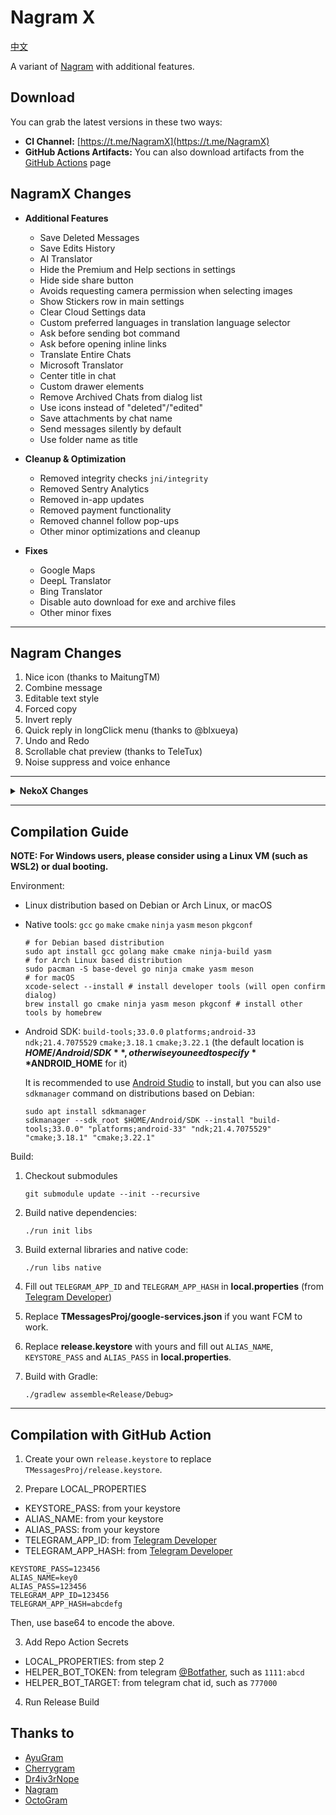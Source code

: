 # Nagram X

[中文](/README_zh-CN.md)

A variant of [Nagram](https://github.com/NextAlone/Nagram) with additional features.

## Download

You can grab the latest versions in these two ways:

*   **CI Channel:** [https://t.me/NagramX](https://t.me/NagramX)
*   **GitHub Actions Artifacts:**  You can also download artifacts from the [GitHub Actions](https://github.com/risin42/NagramX/actions/workflows/staging.yml) page

## NagramX Changes
- **Additional Features**
  - Save Deleted Messages
  - Save Edits History
  - AI Translator
  - Hide the Premium and Help sections in settings
  - Hide side share button
  - Avoids requesting camera permission when selecting images
  - Show Stickers row in main settings
  - Clear Cloud Settings data
  - Custom preferred languages in translation language selector
  - Ask before sending bot command
  - Ask before opening inline links
  - Translate Entire Chats
  - Microsoft Translator
  - Center title in chat
  - Custom drawer elements
  - Remove Archived Chats from dialog list
  - Use icons instead of "deleted"/"edited"
  - Save attachments by chat name
  - Send messages silently by default
  - Use folder name as title

- **Cleanup & Optimization**
  - Removed integrity checks ```jni/integrity```
  - Removed Sentry Analytics
  - Removed in-app updates
  - Removed payment functionality
  - Removed channel follow pop-ups
  - Other minor optimizations and cleanup

- **Fixes**
  - Google Maps
  - DeepL Translator
  - Bing Translator
  - Disable auto download for exe and archive files
  - Other minor fixes

----

## Nagram Changes

1. Nice icon (thanks to MaitungTM)
2. Combine message
3. Editable text style
4. Forced copy
5. Invert reply
6. Quick reply in longClick menu (thanks to @blxueya)
7. Undo and Redo
8. Scrollable chat preview (thanks to TeleTux)
9. Noise suppress and voice enhance

----
<details>
<summary><strong>NekoX Changes</strong></summary>

- Most of Nekogram's features
- Unlimited login accounts
- **Proxy**
  - Built-in VMess, Shadowsocks, SSR, Trojan-GFW proxies support (No longer maintained)
  - Built-in public proxy (WebSocket relay via Cloudflare CDN)
  - Proxy subscription support
  - Ipv6 MTProxy support
  - Able to parse all proxy subscription format: SIP008, ssr, v2rayN, vmess1, shit ios app formats, clash config and more
  - Proxies import and export, remarks, speed measurement, sorting, delete unusable nodes, etc
  - Scan the QR code (any link, can add a proxy)
  - The ( vmess / vmess1 / ss / ssr / trojan ) proxy link in the message can be clicked
  - Allow auto-disabling proxy when VPN is enabled
  - Proxy automatic switcher
  - Don't alert "Proxy unavailable" for non-current account
- **Stickers**
  - Custom
  - Add stickers without sticker pack
  - Sticker set list backup / restore / share
- **Internationalization**
  - OpenCC Chinese Convert
  - Full InstantView translation support
  - Translation support for selected text on input and in messages
  - Google Cloud Translate / Yandex.Translate support
  - Force English emoji keywords to be loaded
  - Persian calendar support
- **Additional Options**
  - Option to disable vibration
  - Dialog sorting is optional "Unread and can be prioritized for reminding" etc
  - Option to skip "regret within five seconds"
  - Option to not send comment first when forwarding
  - Option to use nekox chat input menu: replace record button with a menu which contains an switch to control link preview (enabled by default)
  - Option to disable link preview by default: to prevent the server from knowing that the link is shared through Telegram.
  - Option to ignore Android-only content restrictions (except for the Play Store version).
  - Custom cache directory (supports external storage)
  - Custom server (official, test DC)
  - Option to block others from starting a secret chat with you
  - Option to disable trending
- **Additional Actions**
  - Allow clicking on links in self profile
  - Delete all messages in group
  - Unblock all users support
  - Login via QR code
  - Scan and confirm the login QR code directly
  - Allow clearing app data
  - Proxies, groups, channels, sticker packs are able to be shared as QR codes
  - Add "@Name" when long-pressing @user option
  - Allow creating a group without inviting anyone
  - Allow upgrading a group to a supergroup
  - Mark dialogs as read using tab menu
  - Enabled set auto delete timer option for private chats and private groups
  - Support saving multiple selected messages to Saved Messages
  - Support unpinning multiple selected messages
  - View stats option for messages
- **Optimization**
  - Keep the original file name when downloading files
  - View the data center you belong to when you don't have an avatar
  - Enhanced notification service, optional version without Google Services
  - Improved session dialog
  - Improved link long click menu
  - Improved hide messages from blocked users feature
  - Don't process cleanup draft events after opening chat
- **Others**
  - OpenKeychain client (sign / verify / decrypt / import)
  - Text replacer
- **UI**
  - Telegram X style menu for unpinning messages
  - Built-in Material Design themes / Telegram X style icons
- And more :)
</details>

----
## Compilation Guide

**NOTE: For Windows users, please consider using a Linux VM (such as WSL2) or dual booting.**

Environment:

- Linux distribution based on Debian or Arch Linux, or macOS

- Native tools: `gcc` `go` `make` `cmake` `ninja` `yasm` `meson` `pkgconf`

  ```shell
  # for Debian based distribution
  sudo apt install gcc golang make cmake ninja-build yasm
  # for Arch Linux based distribution
  sudo pacman -S base-devel go ninja cmake yasm meson
  # for macOS
  xcode-select --install # install developer tools (will open confirm dialog)
  brew install go cmake ninja yasm meson pkgconf # install other tools by homebrew
  ```
- Android SDK: `build-tools;33.0.0` `platforms;android-33` `ndk;21.4.7075529` `cmake;3.18.1` `cmake;3.22.1` (the default location is **$HOME/Android/SDK**, otherwise you need to specify **$ANDROID_HOME** for it)

  It is recommended to use [Android Studio](https://developer.android.com/studio) to install, but you can also use `sdkmanager` command on distributions based on Debian:

  ```shell
  sudo apt install sdkmanager
  sdkmanager --sdk_root $HOME/Android/SDK --install "build-tools;33.0.0" "platforms;android-33" "ndk;21.4.7075529" "cmake;3.18.1" "cmake;3.22.1"
  ```

Build:

1. Checkout submodules

   ```shell
   git submodule update --init --recursive
   ```

2. Build native dependencies:
   ```shell
   ./run init libs
   ```

3. Build external libraries and native code:
   ```shell
   ./run libs native
   ```

4. Fill out `TELEGRAM_APP_ID` and `TELEGRAM_APP_HASH` in **local.properties** (from [Telegram Developer](https://my.telegram.org/auth))

5. Replace **TMessagesProj/google-services.json** if you want FCM to work.

6. Replace **release.keystore** with yours and fill out `ALIAS_NAME`, `KEYSTORE_PASS` and `ALIAS_PASS` in **local.properties**.

7. Build with Gradle:

   ```shell
   ./gradlew assemble<Release/Debug>
   ```

----

## Compilation with GitHub Action

1. Create your own `release.keystore` to replace `TMessagesProj/release.keystore`.

2. Prepare LOCAL_PROPERTIES

- KEYSTORE_PASS: from your keystore
- ALIAS_NAME: from your keystore
- ALIAS_PASS: from your keystore
- TELEGRAM_APP_ID: from [Telegram Developer](https://my.telegram.org/auth)
- TELEGRAM_APP_HASH: from [Telegram Developer](https://my.telegram.org/auth)

```env
KEYSTORE_PASS=123456
ALIAS_NAME=key0
ALIAS_PASS=123456
TELEGRAM_APP_ID=123456
TELEGRAM_APP_HASH=abcdefg
```

Then, use base64 to encode the above.

3. Add Repo Action Secrets

- LOCAL_PROPERTIES: from step 2
- HELPER_BOT_TOKEN: from telegram [@Botfather](https://t.me/Botfather), such as `1111:abcd`
- HELPER_BOT_TARGET: from telegram chat id, such as `777000`

4. Run Release Build

## Thanks to

- [AyuGram](https://github.com/AyuGram/AyuGram4A)
- [Cherrygram](https://github.com/arsLan4k1390/Cherrygram)
- [Dr4iv3rNope](https://github.com/Dr4iv3rNope/NotSoAndroidAyuGram)
- [Nagram](https://github.com/NextAlone/Nagram)
- [OctoGram](https://github.com/OctoGramApp/OctoGram)
